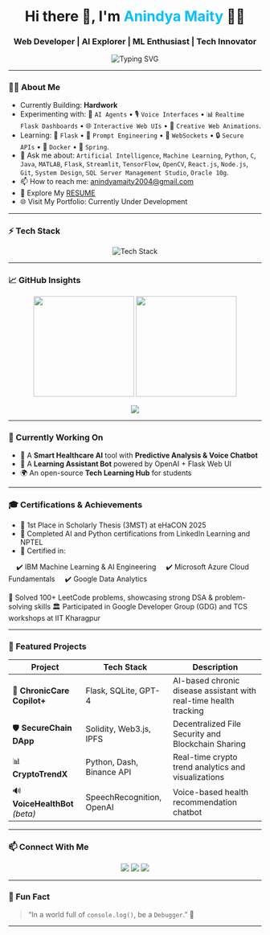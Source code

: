 <!-- 🐙 Welcome To My GitHub Profile 🐙 -->

<h1 align="center">Hi there 👋, I'm <span style="color:#00BFFF;">Anindya Maity</span> 👨‍💻 </h1>
<h3 align="center"> Web Developer | AI Explorer | ML Enthusiast | Tech Innovator</h3>

<p align="center">
  <img src="https://readme-typing-svg.demolab.com?font=Fira+Code&size=24&pause=1000&color=00FFFF&center=true&vCenter=true&width=435&lines=Welcome+to+My+Digital+Space!;Crafting+Code+with+Purpose+%26+Precision;Building+Future+Tech+Today" alt="Typing SVG" />
</p>

---

### 🙋‍♂️ About Me

- Currently Building: **Hardwork**
- Experimenting with: 🤖 `AI Agents` • 🎙️ `Voice Interfaces` • 📊 `Realtime Flask Dashboards` • 🌐 `Interactive Web UIs` • 🎨 `Creative Web Animations`.
- Learning: 🧪 `Flask` • 🧠 `Prompt Engineering` • 🔗 `WebSockets` • 🔒 `Secure APIs` • 🐳 `Docker` • 🌿 `Spring`.
- 💬 Ask me about: `Artificial Intelligence`, `Machine Learning`, `Python`, `C`, `Java`, `MATLAB`, `Flask`, `Streamlit`, `TensorFlow`, `OpenCV`, `React.js`, `Node.js`, `Git`, `System Design`, `SQL Server Management Studio`, `Oracle 10g`.
- 📫 How to reach me: [anindyamaity2004@gmail.com](mailto:anindyamaity2004@gmail.com)
- 📄 Explore My [RESUME]([https://your-resume-link.com](https://drive.google.com/file/d/1vZUldNMKYTDbJcapcxIeS8u1nxjNxgRm/view?usp=sharing))
- 🌐 Visit My Portfolio: Currently Under Development

---

### ⚡ Tech Stack

<p align="center">
  <img src="https://skillicons.dev/icons?i=python,c,cpp,java,flask,git,github,vscode,linux,postgres,html,css,js,bootstrap" alt="Tech Stack" />
</p>

---

### 📈 GitHub Insights

<p align="center">
  <img src="https://github-readme-stats.vercel.app/api?username=sidhharthashaw&show_icons=true&theme=algolia&rank_icon=github" height="200"/>
  <img src="https://github-readme-streak-stats.herokuapp.com/?user=sidhharthashaw&theme=algolia" height="200"/>
</p>

<p align="center">
  <img src="https://github-profile-summary-cards.vercel.app/api/cards/profile-details?username=sidhharthashaw&theme=tokyonight" />
</p>

---

### 🎯 Currently Working On
- 🔬 A **Smart Healthcare AI** tool with **Predictive Analysis & Voice Chatbot**
- 🧠 A **Learning Assistant Bot** powered by OpenAI + Flask Web UI
- 🌍 An open-source **Tech Learning Hub** for students

---

### 🎓 Certifications & Achievements
- 🥇 1st Place in Scholarly Thesis (3MST) at eHaCON 2025
- 🧠 Completed AI and Python certifications from LinkedIn Learning and NPTEL
- 🧾 Certified in:

    ✔️ IBM Machine Learning & AI Engineering
    ✔️ Microsoft Azure Cloud Fundamentals
    ✔️ Google Data Analytics

🧩 Solved 100+ LeetCode problems, showcasing strong DSA & problem-solving skills
🏛️ Participated in Google Developer Group (GDG) and TCS workshops at IIT Kharagpur

---

### 📂 Featured Projects

| Project | Tech Stack | Description |
|--------|-------------|-------------|
| 🧠 **ChronicCare Copilot+** | Flask, SQLite, GPT-4 | AI-based chronic disease assistant with real-time health tracking |
| 🛡️ **SecureChain DApp** | Solidity, Web3.js, IPFS | Decentralized File Security and Blockchain Sharing |
| 📊 **CryptoTrendX** | Python, Dash, Binance API | Real-time crypto trend analytics and visualizations |
| 🔊 **VoiceHealthBot** *(beta)* | SpeechRecognition, OpenAI | Voice-based health recommendation chatbot |

---

### 📫 Connect With Me

<p align="center">
  <a href="mailto:anindyamaity2004@gmail.com"><img src="https://img.shields.io/badge/email-D14836?style=for-the-badge&logo=gmail&logoColor=white" /></a>
  <a href="https://www.linkedin.com/in/anindya-maity-1744b9258/"><img src="https://img.shields.io/badge/LinkedIn-blue?style=for-the-badge&logo=linkedin&logoColor=white" /></a>
  <a href="https://www.instagram.com/__anindya1__?igsh=MWx4Nzd5cTlvb3Rhcw==" target="_blank"><img src="https://img.shields.io/badge/Instagram-121212?style=for-the-badge&logo=instagram&logoColor=white" /></a>
</p>

---

### 🎉 Fun Fact

> “In a world full of `console.log()`, be a `Debugger`.” 🐞

---


